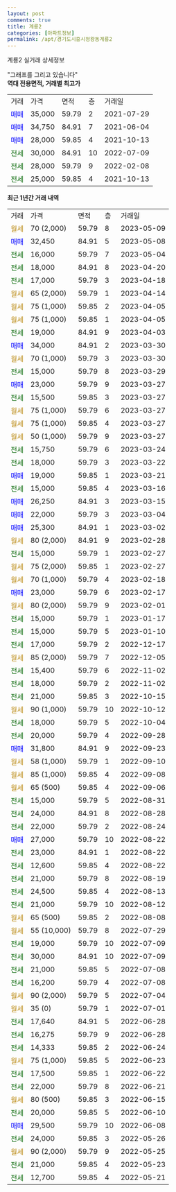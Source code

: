 ```yaml
---
layout: post
comments: true
title: 계룡2
categories: [아파트정보]
permalink: /apt/경기도시흥시정왕동계룡2
---
```


계룡2 실거래 상세정보

<script type="text/javascript">
  google.charts.load('current', {'packages':['line', 'corechart']});
  google.charts.setOnLoadCallback(drawChart);

  function drawChart() {
    var data = new google.visualization.DataTable();
    data.addColumn('date', '거래일');
    data.addColumn('number', "매매");
    data.addColumn('number', "전세");
    data.addColumn('number', "전매");

    data.addRows([[new Date(Date.parse("2023-05-09")), null, null, null], [new Date(Date.parse("2023-05-08")), 32450, null, null], [new Date(Date.parse("2023-05-04")), null, 16000, null], [new Date(Date.parse("2023-04-20")), null, 18000, null], [new Date(Date.parse("2023-04-18")), null, 17000, null], [new Date(Date.parse("2023-04-14")), null, null, null], [new Date(Date.parse("2023-04-05")), null, null, null], [new Date(Date.parse("2023-04-05")), null, null, null], [new Date(Date.parse("2023-04-03")), null, 19000, null], [new Date(Date.parse("2023-03-30")), 34000, null, null], [new Date(Date.parse("2023-03-30")), null, null, null], [new Date(Date.parse("2023-03-29")), null, 15000, null], [new Date(Date.parse("2023-03-27")), 23000, null, null], [new Date(Date.parse("2023-03-27")), null, 15500, null], [new Date(Date.parse("2023-03-27")), null, null, null], [new Date(Date.parse("2023-03-27")), null, null, null], [new Date(Date.parse("2023-03-27")), null, null, null], [new Date(Date.parse("2023-03-24")), null, 15750, null], [new Date(Date.parse("2023-03-22")), null, 18000, null], [new Date(Date.parse("2023-03-21")), 19000, null, null], [new Date(Date.parse("2023-03-16")), null, 15000, null], [new Date(Date.parse("2023-03-15")), 26250, null, null], [new Date(Date.parse("2023-03-04")), 22000, null, null], [new Date(Date.parse("2023-03-02")), 25300, null, null], [new Date(Date.parse("2023-02-28")), null, null, null], [new Date(Date.parse("2023-02-27")), null, 15000, null], [new Date(Date.parse("2023-02-27")), null, null, null], [new Date(Date.parse("2023-02-18")), null, null, null], [new Date(Date.parse("2023-02-17")), 23000, null, null], [new Date(Date.parse("2023-02-01")), null, null, null], [new Date(Date.parse("2023-01-17")), null, 15000, null], [new Date(Date.parse("2023-01-10")), null, 15000, null], [new Date(Date.parse("2022-12-17")), null, 17000, null], [new Date(Date.parse("2022-12-05")), null, null, null], [new Date(Date.parse("2022-11-02")), null, 15400, null], [new Date(Date.parse("2022-11-02")), null, 18000, null], [new Date(Date.parse("2022-10-15")), null, 21000, null], [new Date(Date.parse("2022-10-12")), null, null, null], [new Date(Date.parse("2022-10-04")), null, 18000, null], [new Date(Date.parse("2022-09-28")), null, 20000, null], [new Date(Date.parse("2022-09-23")), 31800, null, null], [new Date(Date.parse("2022-09-10")), null, null, null], [new Date(Date.parse("2022-09-08")), null, null, null], [new Date(Date.parse("2022-09-06")), null, null, null], [new Date(Date.parse("2022-08-31")), null, 15000, null], [new Date(Date.parse("2022-08-28")), null, 24000, null], [new Date(Date.parse("2022-08-24")), null, 22000, null], [new Date(Date.parse("2022-08-22")), 27000, null, null], [new Date(Date.parse("2022-08-22")), null, 23000, null], [new Date(Date.parse("2022-08-22")), null, 12600, null], [new Date(Date.parse("2022-08-19")), null, 21000, null], [new Date(Date.parse("2022-08-13")), null, 24500, null], [new Date(Date.parse("2022-08-12")), null, 21000, null], [new Date(Date.parse("2022-08-08")), null, null, null], [new Date(Date.parse("2022-07-29")), null, null, null], [new Date(Date.parse("2022-07-09")), null, 19000, null], [new Date(Date.parse("2022-07-09")), null, 30000, null], [new Date(Date.parse("2022-07-08")), null, 21000, null], [new Date(Date.parse("2022-07-08")), null, 16200, null], [new Date(Date.parse("2022-07-04")), null, null, null], [new Date(Date.parse("2022-07-01")), null, null, null], [new Date(Date.parse("2022-06-28")), null, 17640, null], [new Date(Date.parse("2022-06-28")), null, 16275, null], [new Date(Date.parse("2022-06-24")), null, 14333, null], [new Date(Date.parse("2022-06-23")), null, null, null], [new Date(Date.parse("2022-06-22")), null, 17500, null], [new Date(Date.parse("2022-06-21")), null, 22000, null], [new Date(Date.parse("2022-06-15")), null, null, null], [new Date(Date.parse("2022-06-10")), null, 20000, null], [new Date(Date.parse("2022-06-08")), 29500, null, null], [new Date(Date.parse("2022-05-26")), null, 24000, null], [new Date(Date.parse("2022-05-25")), null, null, null], [new Date(Date.parse("2022-05-23")), null, 21000, null], [new Date(Date.parse("2022-05-21")), null, 12700, null]]);

    var options = {
      hAxis: {
        format: 'yyyy/MM/dd'
      },    
      lineWidth: 0,
      pointsVisible: true,    
      title: '최근 1년간 유형별 실거래가 분포',
      legend: { position: 'bottom' }
    };

    var formatter = new google.visualization.NumberFormat({pattern:'###,###'} );
    formatter.format(data, 1);
    formatter.format(data, 2);
    
    setTimeout(function() {
        var chart = new google.visualization.LineChart(document.getElementById('columnchart_material'));
        chart.draw(data, (options));
        document.getElementById('loading').style.display = 'none';
    }, 200);
  }
</script>


<div id="loading" style="z-index:20; display: block; margin-left: 0px">"그래프를 그리고 있습니다"</div>
<div id="columnchart_material" style="width: 95%; margin-left: 0px; display: block"></div>
<!-- contents start -->
<b>역대 전용면적, 거래별 최고가</b>
<table class="sortable">
    <tr>
      <td>거래</td>
      <td>가격</td>
      <td>면적</td>
      <td>층</td>
      <td>거래일</td>
    </tr>
        <tr>
          <td><a style="color: blue">매매</a></td>
          <td>35,000</td>
          <td>59.79</td>
          <td>2</td>
          <td>2021-07-29</td>
        </tr>            <tr>
          <td><a style="color: blue">매매</a></td>
          <td>34,750</td>
          <td>84.91</td>
          <td>7</td>
          <td>2021-06-04</td>
        </tr>            <tr>
          <td><a style="color: blue">매매</a></td>
          <td>28,000</td>
          <td>59.85</td>
          <td>4</td>
          <td>2021-10-13</td>
        </tr>        
        <tr>
              <td><a style="color: darkgreen">전세</a></td>
              <td>30,000</td>
              <td>84.91</td>
              <td>10</td>
              <td>2022-07-09</td>
            </tr>            <tr>
              <td><a style="color: darkgreen">전세</a></td>
              <td>28,000</td>
              <td>59.79</td>
              <td>9</td>
              <td>2022-02-08</td>
            </tr>            <tr>
              <td><a style="color: darkgreen">전세</a></td>
              <td>25,000</td>
              <td>59.85</td>
              <td>4</td>
              <td>2021-10-13</td>
            </tr>        
    
</table>

<b>최근 1년간 거래 내역</b>

<table class="sortable">
    <tr>
      <td>거래</td>
      <td>가격</td>
      <td>면적</td>
      <td>층</td>
      <td>거래일</td>
    </tr>
    <tr>
      <td><a style="color: darkgoldenrod">월세</a></td>
      <td>70 (2,000)</td>
      <td>59.79</td>
      <td>8</td>
      <td>2023-05-09</td>
    </tr>          <tr>
      <td><a style="color: blue">매매</a></td>
      <td>32,450</td>
      <td>84.91</td>
      <td>5</td>
      <td>2023-05-08</td>
    </tr>          <tr>
      <td><a style="color: darkgreen">전세</a></td>
      <td>16,000</td>
      <td>59.79</td>
      <td>7</td>
      <td>2023-05-04</td>
    </tr>          <tr>
      <td><a style="color: darkgreen">전세</a></td>
      <td>18,000</td>
      <td>84.91</td>
      <td>8</td>
      <td>2023-04-20</td>
    </tr>          <tr>
      <td><a style="color: darkgreen">전세</a></td>
      <td>17,000</td>
      <td>59.79</td>
      <td>3</td>
      <td>2023-04-18</td>
    </tr>          <tr>
      <td><a style="color: darkgoldenrod">월세</a></td>
      <td>65 (2,000)</td>
      <td>59.79</td>
      <td>1</td>
      <td>2023-04-14</td>
    </tr>          <tr>
      <td><a style="color: darkgoldenrod">월세</a></td>
      <td>75 (1,000)</td>
      <td>59.85</td>
      <td>2</td>
      <td>2023-04-05</td>
    </tr>          <tr>
      <td><a style="color: darkgoldenrod">월세</a></td>
      <td>75 (1,000)</td>
      <td>59.85</td>
      <td>1</td>
      <td>2023-04-05</td>
    </tr>          <tr>
      <td><a style="color: darkgreen">전세</a></td>
      <td>19,000</td>
      <td>84.91</td>
      <td>9</td>
      <td>2023-04-03</td>
    </tr>          <tr>
      <td><a style="color: blue">매매</a></td>
      <td>34,000</td>
      <td>84.91</td>
      <td>2</td>
      <td>2023-03-30</td>
    </tr>          <tr>
      <td><a style="color: darkgoldenrod">월세</a></td>
      <td>70 (1,000)</td>
      <td>59.79</td>
      <td>3</td>
      <td>2023-03-30</td>
    </tr>          <tr>
      <td><a style="color: darkgreen">전세</a></td>
      <td>15,000</td>
      <td>59.79</td>
      <td>8</td>
      <td>2023-03-29</td>
    </tr>          <tr>
      <td><a style="color: blue">매매</a></td>
      <td>23,000</td>
      <td>59.79</td>
      <td>9</td>
      <td>2023-03-27</td>
    </tr>          <tr>
      <td><a style="color: darkgreen">전세</a></td>
      <td>15,500</td>
      <td>59.85</td>
      <td>3</td>
      <td>2023-03-27</td>
    </tr>          <tr>
      <td><a style="color: darkgoldenrod">월세</a></td>
      <td>75 (1,000)</td>
      <td>59.79</td>
      <td>6</td>
      <td>2023-03-27</td>
    </tr>          <tr>
      <td><a style="color: darkgoldenrod">월세</a></td>
      <td>75 (1,000)</td>
      <td>59.85</td>
      <td>4</td>
      <td>2023-03-27</td>
    </tr>          <tr>
      <td><a style="color: darkgoldenrod">월세</a></td>
      <td>50 (1,000)</td>
      <td>59.79</td>
      <td>9</td>
      <td>2023-03-27</td>
    </tr>          <tr>
      <td><a style="color: darkgreen">전세</a></td>
      <td>15,750</td>
      <td>59.79</td>
      <td>6</td>
      <td>2023-03-24</td>
    </tr>          <tr>
      <td><a style="color: darkgreen">전세</a></td>
      <td>18,000</td>
      <td>59.79</td>
      <td>3</td>
      <td>2023-03-22</td>
    </tr>          <tr>
      <td><a style="color: blue">매매</a></td>
      <td>19,000</td>
      <td>59.85</td>
      <td>1</td>
      <td>2023-03-21</td>
    </tr>          <tr>
      <td><a style="color: darkgreen">전세</a></td>
      <td>15,000</td>
      <td>59.85</td>
      <td>4</td>
      <td>2023-03-16</td>
    </tr>          <tr>
      <td><a style="color: blue">매매</a></td>
      <td>26,250</td>
      <td>84.91</td>
      <td>3</td>
      <td>2023-03-15</td>
    </tr>          <tr>
      <td><a style="color: blue">매매</a></td>
      <td>22,000</td>
      <td>59.79</td>
      <td>3</td>
      <td>2023-03-04</td>
    </tr>          <tr>
      <td><a style="color: blue">매매</a></td>
      <td>25,300</td>
      <td>84.91</td>
      <td>1</td>
      <td>2023-03-02</td>
    </tr>          <tr>
      <td><a style="color: darkgoldenrod">월세</a></td>
      <td>80 (2,000)</td>
      <td>84.91</td>
      <td>9</td>
      <td>2023-02-28</td>
    </tr>          <tr>
      <td><a style="color: darkgreen">전세</a></td>
      <td>15,000</td>
      <td>59.79</td>
      <td>1</td>
      <td>2023-02-27</td>
    </tr>          <tr>
      <td><a style="color: darkgoldenrod">월세</a></td>
      <td>75 (2,000)</td>
      <td>59.85</td>
      <td>1</td>
      <td>2023-02-27</td>
    </tr>          <tr>
      <td><a style="color: darkgoldenrod">월세</a></td>
      <td>70 (1,000)</td>
      <td>59.79</td>
      <td>4</td>
      <td>2023-02-18</td>
    </tr>          <tr>
      <td><a style="color: blue">매매</a></td>
      <td>23,000</td>
      <td>59.79</td>
      <td>6</td>
      <td>2023-02-17</td>
    </tr>          <tr>
      <td><a style="color: darkgoldenrod">월세</a></td>
      <td>80 (2,000)</td>
      <td>59.79</td>
      <td>9</td>
      <td>2023-02-01</td>
    </tr>          <tr>
      <td><a style="color: darkgreen">전세</a></td>
      <td>15,000</td>
      <td>59.79</td>
      <td>1</td>
      <td>2023-01-17</td>
    </tr>          <tr>
      <td><a style="color: darkgreen">전세</a></td>
      <td>15,000</td>
      <td>59.79</td>
      <td>5</td>
      <td>2023-01-10</td>
    </tr>          <tr>
      <td><a style="color: darkgreen">전세</a></td>
      <td>17,000</td>
      <td>59.79</td>
      <td>2</td>
      <td>2022-12-17</td>
    </tr>          <tr>
      <td><a style="color: darkgoldenrod">월세</a></td>
      <td>85 (2,000)</td>
      <td>59.79</td>
      <td>7</td>
      <td>2022-12-05</td>
    </tr>          <tr>
      <td><a style="color: darkgreen">전세</a></td>
      <td>15,400</td>
      <td>59.79</td>
      <td>6</td>
      <td>2022-11-02</td>
    </tr>          <tr>
      <td><a style="color: darkgreen">전세</a></td>
      <td>18,000</td>
      <td>59.79</td>
      <td>2</td>
      <td>2022-11-02</td>
    </tr>          <tr>
      <td><a style="color: darkgreen">전세</a></td>
      <td>21,000</td>
      <td>59.85</td>
      <td>3</td>
      <td>2022-10-15</td>
    </tr>          <tr>
      <td><a style="color: darkgoldenrod">월세</a></td>
      <td>90 (1,000)</td>
      <td>59.79</td>
      <td>10</td>
      <td>2022-10-12</td>
    </tr>          <tr>
      <td><a style="color: darkgreen">전세</a></td>
      <td>18,000</td>
      <td>59.79</td>
      <td>5</td>
      <td>2022-10-04</td>
    </tr>          <tr>
      <td><a style="color: darkgreen">전세</a></td>
      <td>20,000</td>
      <td>59.79</td>
      <td>4</td>
      <td>2022-09-28</td>
    </tr>          <tr>
      <td><a style="color: blue">매매</a></td>
      <td>31,800</td>
      <td>84.91</td>
      <td>9</td>
      <td>2022-09-23</td>
    </tr>          <tr>
      <td><a style="color: darkgoldenrod">월세</a></td>
      <td>58 (1,000)</td>
      <td>59.79</td>
      <td>1</td>
      <td>2022-09-10</td>
    </tr>          <tr>
      <td><a style="color: darkgoldenrod">월세</a></td>
      <td>85 (1,000)</td>
      <td>59.85</td>
      <td>4</td>
      <td>2022-09-08</td>
    </tr>          <tr>
      <td><a style="color: darkgoldenrod">월세</a></td>
      <td>65 (500)</td>
      <td>59.85</td>
      <td>4</td>
      <td>2022-09-06</td>
    </tr>          <tr>
      <td><a style="color: darkgreen">전세</a></td>
      <td>15,000</td>
      <td>59.79</td>
      <td>5</td>
      <td>2022-08-31</td>
    </tr>          <tr>
      <td><a style="color: darkgreen">전세</a></td>
      <td>24,000</td>
      <td>84.91</td>
      <td>8</td>
      <td>2022-08-28</td>
    </tr>          <tr>
      <td><a style="color: darkgreen">전세</a></td>
      <td>22,000</td>
      <td>59.79</td>
      <td>2</td>
      <td>2022-08-24</td>
    </tr>          <tr>
      <td><a style="color: blue">매매</a></td>
      <td>27,000</td>
      <td>59.79</td>
      <td>10</td>
      <td>2022-08-22</td>
    </tr>          <tr>
      <td><a style="color: darkgreen">전세</a></td>
      <td>23,000</td>
      <td>84.91</td>
      <td>1</td>
      <td>2022-08-22</td>
    </tr>          <tr>
      <td><a style="color: darkgreen">전세</a></td>
      <td>12,600</td>
      <td>59.85</td>
      <td>4</td>
      <td>2022-08-22</td>
    </tr>          <tr>
      <td><a style="color: darkgreen">전세</a></td>
      <td>21,000</td>
      <td>59.79</td>
      <td>8</td>
      <td>2022-08-19</td>
    </tr>          <tr>
      <td><a style="color: darkgreen">전세</a></td>
      <td>24,500</td>
      <td>59.85</td>
      <td>4</td>
      <td>2022-08-13</td>
    </tr>          <tr>
      <td><a style="color: darkgreen">전세</a></td>
      <td>21,000</td>
      <td>59.79</td>
      <td>10</td>
      <td>2022-08-12</td>
    </tr>          <tr>
      <td><a style="color: darkgoldenrod">월세</a></td>
      <td>65 (500)</td>
      <td>59.85</td>
      <td>2</td>
      <td>2022-08-08</td>
    </tr>          <tr>
      <td><a style="color: darkgoldenrod">월세</a></td>
      <td>55 (10,000)</td>
      <td>59.79</td>
      <td>8</td>
      <td>2022-07-29</td>
    </tr>          <tr>
      <td><a style="color: darkgreen">전세</a></td>
      <td>19,000</td>
      <td>59.79</td>
      <td>10</td>
      <td>2022-07-09</td>
    </tr>          <tr>
      <td><a style="color: darkgreen">전세</a></td>
      <td>30,000</td>
      <td>84.91</td>
      <td>10</td>
      <td>2022-07-09</td>
    </tr>          <tr>
      <td><a style="color: darkgreen">전세</a></td>
      <td>21,000</td>
      <td>59.85</td>
      <td>5</td>
      <td>2022-07-08</td>
    </tr>          <tr>
      <td><a style="color: darkgreen">전세</a></td>
      <td>16,200</td>
      <td>59.79</td>
      <td>4</td>
      <td>2022-07-08</td>
    </tr>          <tr>
      <td><a style="color: darkgoldenrod">월세</a></td>
      <td>90 (2,000)</td>
      <td>59.79</td>
      <td>5</td>
      <td>2022-07-04</td>
    </tr>          <tr>
      <td><a style="color: darkgoldenrod">월세</a></td>
      <td>35 (0)</td>
      <td>59.79</td>
      <td>1</td>
      <td>2022-07-01</td>
    </tr>          <tr>
      <td><a style="color: darkgreen">전세</a></td>
      <td>17,640</td>
      <td>84.91</td>
      <td>5</td>
      <td>2022-06-28</td>
    </tr>          <tr>
      <td><a style="color: darkgreen">전세</a></td>
      <td>16,275</td>
      <td>59.79</td>
      <td>9</td>
      <td>2022-06-28</td>
    </tr>          <tr>
      <td><a style="color: darkgreen">전세</a></td>
      <td>14,333</td>
      <td>59.85</td>
      <td>2</td>
      <td>2022-06-24</td>
    </tr>          <tr>
      <td><a style="color: darkgoldenrod">월세</a></td>
      <td>75 (1,000)</td>
      <td>59.85</td>
      <td>5</td>
      <td>2022-06-23</td>
    </tr>          <tr>
      <td><a style="color: darkgreen">전세</a></td>
      <td>17,500</td>
      <td>59.85</td>
      <td>1</td>
      <td>2022-06-22</td>
    </tr>          <tr>
      <td><a style="color: darkgreen">전세</a></td>
      <td>22,000</td>
      <td>59.79</td>
      <td>8</td>
      <td>2022-06-21</td>
    </tr>          <tr>
      <td><a style="color: darkgoldenrod">월세</a></td>
      <td>80 (500)</td>
      <td>59.85</td>
      <td>3</td>
      <td>2022-06-15</td>
    </tr>          <tr>
      <td><a style="color: darkgreen">전세</a></td>
      <td>20,000</td>
      <td>59.85</td>
      <td>5</td>
      <td>2022-06-10</td>
    </tr>          <tr>
      <td><a style="color: blue">매매</a></td>
      <td>29,500</td>
      <td>59.79</td>
      <td>10</td>
      <td>2022-06-08</td>
    </tr>          <tr>
      <td><a style="color: darkgreen">전세</a></td>
      <td>24,000</td>
      <td>59.85</td>
      <td>3</td>
      <td>2022-05-26</td>
    </tr>          <tr>
      <td><a style="color: darkgoldenrod">월세</a></td>
      <td>90 (2,000)</td>
      <td>59.79</td>
      <td>9</td>
      <td>2022-05-25</td>
    </tr>          <tr>
      <td><a style="color: darkgreen">전세</a></td>
      <td>21,000</td>
      <td>59.85</td>
      <td>4</td>
      <td>2022-05-23</td>
    </tr>          <tr>
      <td><a style="color: darkgreen">전세</a></td>
      <td>12,700</td>
      <td>59.85</td>
      <td>4</td>
      <td>2022-05-21</td>
    </tr>      </table>
<!-- contents end -->    

